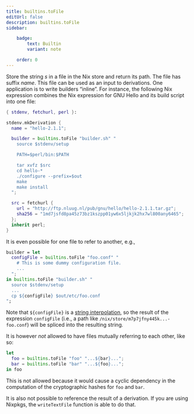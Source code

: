 ```yaml
---
title: builtins.toFile
editUrl: false
description: builtins.toFile
sidebar:

    badge:
        text: Builtin
        variant: note

    order: 0
---
```


Store the string *s* in a file in the Nix store and return its
path.  The file has suffix *name*. This file can be used as an
input to derivations. One application is to write builders
“inline”. For instance, the following Nix expression combines the
Nix expression for GNU Hello and its build script into one file:

```nix
{ stdenv, fetchurl, perl }:

stdenv.mkDerivation {
  name = "hello-2.1.1";

  builder = builtins.toFile "builder.sh" "
    source $stdenv/setup

    PATH=$perl/bin:$PATH

    tar xvfz $src
    cd hello-*
    ./configure --prefix=$out
    make
    make install
  ";

  src = fetchurl {
    url = "http://ftp.nluug.nl/pub/gnu/hello/hello-2.1.1.tar.gz";
    sha256 = "1md7jsfd8pa45z73bz1kszpp01yw6x5ljkjk2hx7wl800any6465";
  };
  inherit perl;
}
```

It is even possible for one file to refer to another, e.g.,

```nix
builder = let
  configFile = builtins.toFile "foo.conf" "
    # This is some dummy configuration file.
    ...
  ";
in builtins.toFile "builder.sh" "
  source $stdenv/setup
  ...
  cp ${configFile} $out/etc/foo.conf
";
```

Note that `${configFile}` is a
[string interpolation](@docroot@/language/values.md#type-string), so the result of the
expression `configFile`
(i.e., a path like `/nix/store/m7p7jfny445k...-foo.conf`) will be
spliced into the resulting string.

It is however *not* allowed to have files mutually referring to each
other, like so:

```nix
let
  foo = builtins.toFile "foo" "...${bar}...";
  bar = builtins.toFile "bar" "...${foo}...";
in foo
```

This is not allowed because it would cause a cyclic dependency in
the computation of the cryptographic hashes for `foo` and `bar`.

It is also not possible to reference the result of a derivation. If
you are using Nixpkgs, the `writeTextFile` function is able to do
that.



